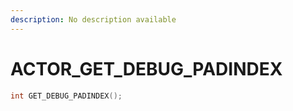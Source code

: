 ```yaml
---
description: No description available 
---
```


# ACTOR\_GET_DEBUG_PADINDEX

```cpp
int GET_DEBUG_PADINDEX();
```